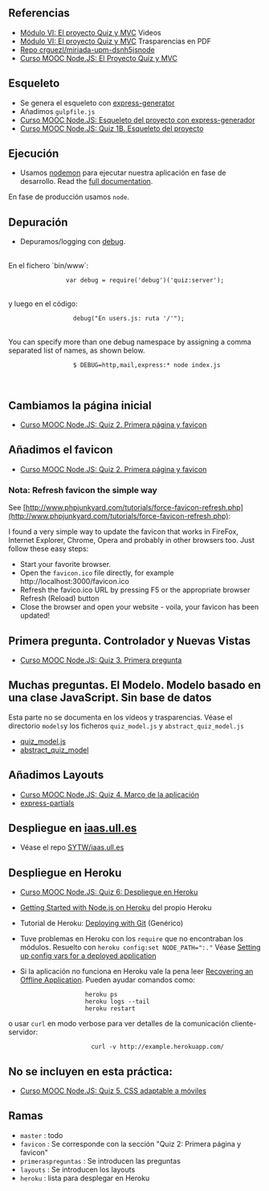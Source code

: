 ##  Referencias

* [Módulo VI: El proyecto Quiz y MVC](https://github.com/crguezl/miriada-upm-dsnh5jsnode#módulo-vi-el-proyecto-quiz-y-mvc) Videos
* [Módulo VI: El proyecto Quiz y MVC](https://github.com/crguezl/miriada-upm-dsnh5jsnode/blob/master/traspas/transp_modulo6.pdf) Trasparencias en PDF
* [Repo crguezl/miriada-upm-dsnh5jsnode](https://github.com/crguezl/miriada-upm-dsnh5jsnode)
* [Curso MOOC Node.JS: El Proyecto Quiz y MVC](https://youtu.be/HSuOf0204HM)

## Esqueleto
* Se genera el esqueleto con [express-generator](http://expressjs.com/starter/generator.html)
* Añadimos `gulpfile.js`
* [Curso MOOC Node.JS: Esqueleto del proyecto con express-generador](https://youtu.be/CxtSbqZ07go)
* [Curso MOOC Node.JS: Quiz 1B. Esqueleto del proyecto](https://youtu.be/4Rcgd08QQJs)

## Ejecución

* Usamos [nodemon](http://nodemon.io/) para ejecutar nuestra aplicación en fase de desarrollo. Read the [full documentation](http://github.com/remy/nodemon#nodemon).

En fase de producción usamos `node`.

## Depuración

* Depuramos/logging con [debug](http://expressjs.com/guide/debugging.html).  
<br/>
  En el fichero `bin/www`:

                    var debug = require('debug')('quiz:server');
<br/>
  y luego en el código:

                      debug("En users.js: ruta '/'");
<br/>
  You can specify more than one debug namespace by assigning a comma separated list of names, as shown below.

                      $ DEBUG=http,mail,express:* node index.js
<br/>

## Cambiamos la página inicial

* [Curso MOOC Node.JS: Quiz 2. Primera página y favicon](https://youtu.be/LG7xOeF0UNQ)

## Añadimos el favicon

* [Curso MOOC Node.JS: Quiz 2. Primera página y favicon](https://youtu.be/LG7xOeF0UNQ)


###  Nota: Refresh favicon the simple way

See [http://www.phpjunkyard.com/tutorials/force-favicon-refresh.php](http://www.phpjunkyard.com/tutorials/force-favicon-refresh.php):

I found a very simple way to update the favicon that works in FireFox, Internet Explorer, Chrome, Opera and probably in other browsers too. Just follow these easy steps:

* Start your favorite browser.
* Open the `favicon.ico` file directly, for example http://localhost:3000/favicon.ico
* Refresh the favico.ico URL by pressing F5 or the appropriate browser Refresh (Reload) button
* Close the browser and open your website - voila, your favicon has been updated!

## Primera pregunta. Controlador y Nuevas Vistas

* [Curso MOOC Node.JS: Quiz 3. Primera pregunta](https://youtu.be/DnylqFbaS1g)

## Muchas preguntas. El Modelo. Modelo basado en una clase JavaScript. Sin base de datos

Esta parte no se documenta en los vídeos y trasparencias.
Véase el directorio `models`y los ficheros `quiz_model.js` y
`abstract_quiz_model.js`

* [quiz_model.js](https://github.com/crguezl/basic-quiz/blob/master/models/quiz_model.js)
* [abstract_quiz_model](https://github.com/crguezl/basic-quiz/blob/master/models/abstract_quiz_model.js)

## Añadimos Layouts

* [Curso MOOC Node.JS: Quiz 4. Marco de la aplicación](https://youtu.be/oSTXsqSoLTc)
* [express-partials](https://github.com/publicclass/express-partials)

## Despliegue en [iaas.ull.es](iaas.ull.es)

* Véase el repo [SYTW/iaas.ull.es](https://github.com/SYTW/iaas-ull-es)

## Despliegue en Heroku

* [Curso MOOC Node.JS: Quiz 6: Despliegue en Heroku](https://youtu.be/pHrxmgE1-eM)
* [Getting Started with Node.js on Heroku](https://devcenter.heroku.com/articles/getting-started-with-nodejs#deploy-the-app) del propio Heroku
* Tutorial de Heroku: [Deploying with Git](https://devcenter.heroku.com/articles/git#deploying-code) (Genérico)
* Tuve problemas en Heroku con los `require` que no encontraban los módulos.
  Resuelto con `heroku config:set NODE_PATH=":."`
  Véase [Setting up config vars for a deployed application](https://devcenter.heroku.com/articles/config-vars#setting-up-config-vars-for-a-deployed-application)
* Si la aplicación no funciona en Heroku  vale la pena leer
[Recovering an Offline Application](https://devcenter.heroku.com/articles/application-offline). Pueden ayudar comandos como:

                        heroku ps
                        heroku logs --tail
                        heroku restart
o usar `curl` en modo verbose para ver detalles de la comunicación cliente-servidor:

                           curl -v http://example.herokuapp.com/                        
## No se incluyen en esta práctica:

* [Curso MOOC Node.JS: Quiz 5. CSS adaptable a móviles](https://youtu.be/fFvFm9WXcI0)

## Ramas

* `master` : todo
* `favicon` : Se corresponde con la sección "Quiz 2: Primera página y favicon"
* `primeraspreguntas` : Se introducen las preguntas
* `layouts` : Se introducen los layouts
* `heroku` : lista para desplegar en Heroku
